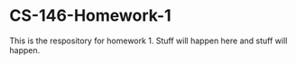 # CS-146-Homework-1
This is the respository for homework 1. Stuff will happen here and stuff will happen.
